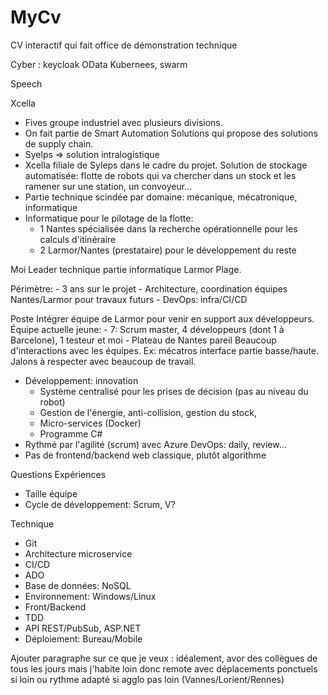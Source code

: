 # MyCv
CV interactif qui fait office de démonstration technique 

Cyber : keycloak
OData
Kubernees, swarm

Speech

Xcella
- Fives groupe industriel avec plusieurs divisions.
- On fait partie de Smart Automation Solutions qui propose des solutions de supply chain.
- Syelps => solution intralogistique
- Xcella filiale de Syleps dans le cadre du projet.
Solution de stockage automatisée: flotte de robots qui va chercher dans un stock et les ramener sur une station, un convoyeur…
- Partie technique scindée par domaine: mécanique, mécatronique, informatique
- Informatique pour le pilotage de la flotte: 
    - 1 Nantes spécialisée dans la recherche opérationnelle pour les calculs d'itinéraire
    - 2 Larmor/Nantes (prestataire) pour le développement du reste

Moi
Leader technique partie informatique Larmor Plage.

Périmètre:
    - 3 ans sur le projet
    - Architecture, coordination équipes Nantes/Larmor pour travaux futurs
    - DevOps: infra/CI/CD

Poste
Intégrer équipe de Larmor pour venir en support aux développeurs.
Équipe actuelle jeune:
    - 7: Scrum master,  4 développeurs (dont 1 à Barcelone), 1 testeur et moi
    - Plateau de Nantes pareil
Beaucoup d'interactions avec les équipes. Ex: mécatros interface partie basse/haute.
Jalons à respecter avec beaucoup de travail.
- Développement: innovation
    - Système centralisé pour les prises de décision (pas au niveau du robot)
    - Gestion de l'énergie, anti-collision, gestion du stock, 
    - Micro-services (Docker)
    - Programme C#
- Rythmé par l'agilité (scrum) avec Azure DevOps: daily, review…
- Pas de frontend/backend web classique, plutôt algorithme


Questions
Expériences
- Taille équipe
- Cycle de développement: Scrum, V?

Technique
- Git
- Architecture microservice
- CI/CD
- ADO
- Base de données: NoSQL
- Environnement: Windows/Linux
- Front/Backend
- TDD
- API REST/PubSub, ASP.NET
- Déploiement: Bureau/Mobile

Ajouter paragraphe sur ce que je veux : idéalement, avor des collègues de tous les jours mais j'habite loin donc remote avec déplacements ponctuels si loin ou rythme adapté si agglo pas loin (Vannes/Lorient/Rennes)
